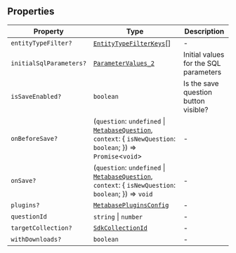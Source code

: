 ## Properties

| Property | Type | Description |
| ------ | ------ | ------ |
| <a id="entitytypefilter"></a> `entityTypeFilter?` | [`EntityTypeFilterKeys`](internal/EntityTypeFilterKeys.md)[] | - |
| <a id="initialsqlparameters"></a> `initialSqlParameters?` | [`ParameterValues_2`](internal/ParameterValues_2.md) | Initial values for the SQL parameters |
| <a id="issaveenabled"></a> `isSaveEnabled?` | `boolean` | Is the save question button visible? |
| <a id="onbeforesave"></a> `onBeforeSave?` | (`question`: `undefined` \| [`MetabaseQuestion`](MetabaseQuestion.md), `context`: \{ `isNewQuestion`: `boolean`; \}) => `Promise`\<`void`\> | - |
| <a id="onsave"></a> `onSave?` | (`question`: `undefined` \| [`MetabaseQuestion`](MetabaseQuestion.md), `context`: \{ `isNewQuestion`: `boolean`; \}) => `void` | - |
| <a id="plugins"></a> `plugins?` | [`MetabasePluginsConfig`](MetabasePluginsConfig.md) | - |
| <a id="questionid"></a> `questionId` | `string` \| `number` | - |
| <a id="targetcollection"></a> `targetCollection?` | [`SdkCollectionId`](internal/SdkCollectionId.md) | - |
| <a id="withdownloads"></a> `withDownloads?` | `boolean` | - |
